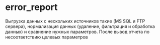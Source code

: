 # error_report
Выгрузка данных с нескольких источников такие (MS SQL и FTP сервера), нормализация данных (удаление, фильтрация и обработка данных) и сравнение нужных параметров. После вывод отчета по несоответствию целевых параметров

